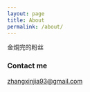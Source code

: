 ```yaml
---
layout: page
title: About
permalink: /about/
---
```


金烔完的粉丝


### Contact me

[zhangxinjia93@gmail.com](mailto:zhangxinjia93@gmail.com)
